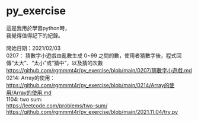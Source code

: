 # py_exercise   
這是我用於學習python時，  
我覺得值得記下的紀錄。    

開始日期：2021/02/03    
0207： 
猜數字小遊戲由亂數生成 0~99 之間的數，使用者猜數字後，程式回傳“太大”、“太小”或“猜中”，以及猜的次數   
https://github.com/rgmmmt4r/py_exercise/blob/main/0207/猜數字小遊戲.md  
0214:
Array的使用：  
https://github.com/rgmmmt4r/py_exercise/blob/main/0214/Array的使用/Array的使用.md   
1104:
two sum:  
https://leetcode.com/problems/two-sum/  
https://github.com/rgmmmt4r/py_exercise/blob/main/2021.11.04/try.py  

